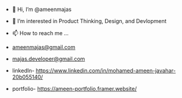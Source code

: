 - 👋 Hi, I’m @ameenmajas
- 👀 I’m interested in  Product Thinking, Design, and Devlopment

- 📫 How to reach me ...
- ameenmajas@gmail.com
- majas.developer@gmail.com
- linkedIn- https://www.linkedin.com/in/mohamed-ameen-javahar-20b055140/
- portfolio- https://ameen-portfolio.framer.website/
